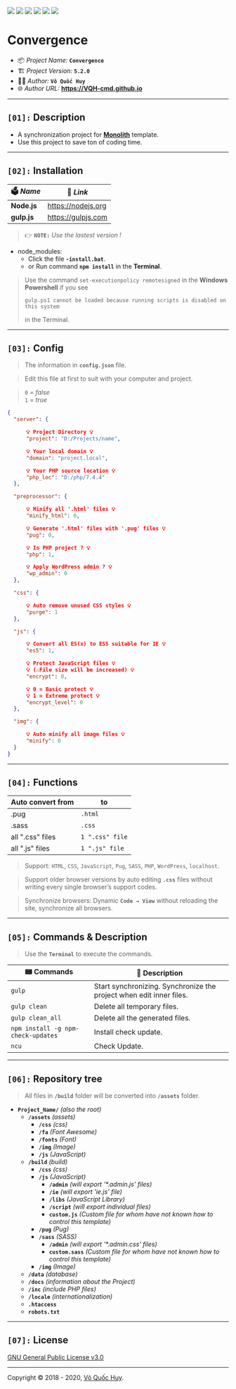 ![](https://img.shields.io/github/v/release/VQH-cmd/Convergence.encrypted)
![](https://tokei.rs/b1/github/VQH-cmd/Convergence.encrypted?category=code)
![](https://tokei.rs/b1/github/VQH-cmd/Convergence.encrypted?category=files)
![](https://img.shields.io/github/languages/code-size/VQH-cmd/Convergence.encrypted)
![](https://img.shields.io/github/repo-size/VQH-cmd/Convergence.encrypted)
![](https://img.shields.io/github/downloads/VQH-cmd/Convergence.encrypted/total)

# **Convergence**

- 📦 *Project Name:* **`Convergence`**
- 🏗️ *Project Version:* **`5.2.0`**
- 👨‍💻 *Author:* **`Võ Quốc Huy`**
- 🌐 *Author URL:* **https://VQH-cmd.github.io**

________________________________________________________________

## **`[01]:` Description**

- A synchronization project for **[Monolith](https://github.com/VQH-cmd/Monolith.lite)** template.
- Use this project to save ton of coding time.

________________________________________________________________

## **`[02]:` Installation**

🗳 *Name*	| 🔗 *Link*
--------	| --------
**Node.js**	| https://nodejs.org
**gulp.js**	| https://gulpjs.com

> 👉 **`NOTE:`** *Use the lastest version !*

+ node_modules:
	- Click the file **`-install.bat`**.
	- or Run command **`npm install`** in the **Terminal**.

> Use the command `set-executionpolicy remotesigned` in the **Windows Powershell** if you see
> ```
> gulp.ps1 cannot be loaded because running scripts is disabled on this system
> ```
> in the Terminal.

________________________________________________________________

## **`[03]:` Config**

> The information in **`config.json`** file.

> Edit this file at first to suit with your computer and project.

> `0` = _false_<br />
> `1` = _true_

```json
{
  "server": {

      💡 Project Directory 💡
      "project": "D:/Projects/name",

      💡 Your local domain 💡
      "domain": "project.local",

      💡 Your PHP source location 💡
      "php_loc": "D:/php/7.4.4"
  },

  "preprocessor": {

      💡 Minify all '.html' files 💡
      "minify_html": 0,

      💡 Generate '.html' files with '.pug' files 💡
      "pug": 0,

      💡 Is PHP project ? 💡
      "php": 1,

      💡 Apply WordPress admin ? 💡
      "wp_admin": 0
  },

  "css": {

      💡 Auto remove unused CSS styles 💡
      "purge": 1
  },

  "js": {

      💡 Convert all ES(x) to ES5 suitable for IE 💡
      "es5": 1,

      💡 Protect JavaScript files 💡
      💡 (⚠️File size will be increased) 💡
      "encrypt": 0,

      💡 0 = Basic protect 💡
      💡 1 = Extreme protect 💡
      "encrypt_level": 0
  },

  "img": {

      💡 Auto minify all image files 💡
      "minify": 0
  }
}
```

________________________________________________________________

## **`[04]:` Functions**

Auto convert from	| to
--------			| --------
.pug				| `.html`
.sass				| `.css`
all ".css" files	| `1 ".css" file`
all ".js" files		| `1 ".js" file`

> Support: `HTML`, `CSS`, `JavaScript`, `Pug`, `SASS`, `PHP`, `WordPress`, `localhost`.

> Support older browser versions by auto editing **`.css`** files without writing every single browser’s support codes.

> Synchronize browsers: Dynamic **`Code → View`** without reloading the site, synchronize all browsers.

________________________________________________________________

## **`[05]:` Commands & Description**

> Use the **`Terminal`** to execute the commands.

📟 Commands			| 📝 Description
--------			| --------
`gulp`				| Start synchronizing. Synchronize the project when edit inner files.
`gulp clean`		| Delete all temporary files.
`gulp clean_all`	| Delete all the generated files.
`npm install -g npm-check-updates`	| Install check update.
`ncu`				| Check Update.

________________________________________________________________

## **`[06]:` Repository tree**

> All files in **`/build`** folder will be converted into **`/assets`** folder.

+ **`Project_Name/`** *(also the root)*
	- **`/assets`** *(assets)*
		- **`/css`** *(css)*
		- **`/fa`** *(Font Awesome)*
		- **`/fonts`** *(Font)*
		- **`/img`** *(Image)*
		- **`/js`** *(JavaScript)*
	- **`/build`** *(build)*
		- **`/css`** *(css)*
		- **`/js`** *(JavaScript)*
			- **`/admin`** *(will export '\*.admin.js' files)*
			- **`/ie`** *(will export 'ie.js' file)*
			- **`/libs`** *(JavaScript Library)*
			- **`/script`** *(will export individual files)*
			- **`custom.js`** *(Custom file for whom have not known how to control this template)*
		- **`/pug`** *(Pug)*
		- **`/sass`** *(SASS)*
			- **`/admin`** *(will export '\*.admin.css' files)*
			- **`custom.sass`** *(Custom file for whom have not known how to control this template)*
		- **`/img`** *(Image)*
	- **`/data`** *(database)*
	- **`/docs`** *(information about the Project)*
	- **`/inc`** *(include PHP files)*
	- **`/locale`** *(internationalization)*
	- **`.htaccess`**
	- **`robots.txt`**

________________________________________________________________

## **`[07]:` License**

[GNU General Public License v3.0](https://github.com/VQH-cmd/Convergence.encrypted/blob/master/LICENSE)

________________________________________________________________

Copyright © 2018 - 2020, [Võ Quốc Huy](https://VQH-cmd.github.io).